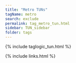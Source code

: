 ```yaml
---
title: "Metro TUNs"
tagName: metro
search: exclude
permalink: tag_metro_tun.html
sidebar: TUN_sidebar
folder: tags
---
```

{% include taglogic_tun.html %}

{% include links.html %}
